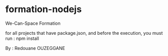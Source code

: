 # formation-nodejs
We-Can-Space Formation

for all projects that have package.json, and before the execution, you must run :
npm install


By : Redouane OUZEGGANE
